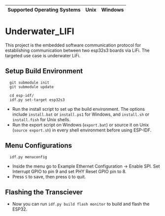 | Supported Operating Systems | Unix | Windows |
| --------------------------- | ---- | ------- |


# Underwater_LIFI
This project is the embedded software communication protocol for establishing communication between two esp32s3 boards via LiFi. The targeted use case is underwater LiFi.

## Setup Build Environment

```
  git submodule init
  git submodule update

  cd esp-idf/
  idf.py set-target esp32s3
```

* Run the install script to set up the build environment. The options include `install.bat` or `install.ps1` for Windows, and `install.sh` or `install.fish` for Unix shells.
* Run the export script on Windows (`export.bat`) or source it on Unix (`source export.sh`) in every shell environment before using ESP-IDF.

## Menu Configurations

```
  idf.py menuconfig
```
* Inside the menu go to Example Ethernet Configuration -> Enable SPI. Set Interrupt GPIO to pin 9 and set PHY Reset GPIO pin to 8.
* Press `S` to save, then press `Q` to quit. 

## Flashing the Transciever

* Now you can run `idf.py build flash monitor` to build and flash the ESP32.

